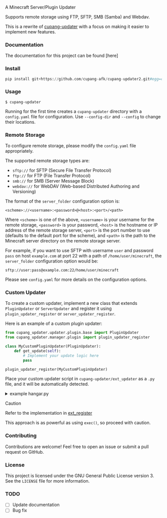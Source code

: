 A Minecraft Server/Plugin Updater

Supports remote storage using FTP, SFTP, SMB (Samba) and Webdav. 

This is a rewrite of [cupang-updater](https://github.com/cupang-afk/cupang-updater) with a focus on making it easier to implement new features.

### Documentation

The documentation for this project can be found [here]

### Install

```python
pip install git+https://github.com/cupang-afk/cupang-updater2.git#egg=cupang-updater
```

### Usage

```shell
$ cupang-updater
```

Running for the first time creates a `cupang-updater` directory with a `config.yaml` file for configuration. Use `--config-dir` and `--config` to change their locations.

### Remote Storage

To configure remote storage, please modify the `config.yaml` file appropriately.

The supported remote storage types are:

- `sftp://` for SFTP (Secure File Transfer Protocol)
- `ftp://` for FTP (File Transfer Protocol)
- `smb://` for SMB (Server Message Block)
- `webdav://` for WebDAV (Web-based Distributed Authoring and Versioning)

The format of the `server_folder` configuration option is:

`<scheme>://<username>:<password>@<host>:<port>/<path>`

Where `<scheme>` is one of the above, `<username>` is your username for the
remote storage, `<password>` is your password, `<host>` is the hostname or
IP address of the remote storage server, `<port>` is the port number to use
(defaults to the default port for the scheme), and `<path>` is the path to the
Minecraft server directory on the remote storage server.

For example, if you want to use SFTP with username `user` and password `pass`
on host `example.com` at port 22 with a path of `/home/user/minecraft`,
the `server_folder` configuration option would be:

`sftp://user:pass@example.com:22/home/user/minecraft`

Please see `config.yaml` for more details on the configuration options.

### Custom Updater

To create a custom updater, implement a new class that extends `PluginUpdater` or `ServerUpdater` and register it using `plugin_updater_register` or `server_updater_register`.

Here is an example of a custom plugin updater:

```python
from cupang_updater.updater.plugin.base import PluginUpdater
from cupang_updater.manager.plugin import plugin_updater_register

class MyCustomPluginUpdater(PluginUpdater):
    def get_update(self):
        # Implement your update logic here
        pass

plugin_updater_register(MyCustomPluginUpdater)
```

Place your custom updater script in `cupang-updater/ext_updater` as a `.py` file, and it will be automatically detected.

<details>
<summary>example hangar.py</summary>

```python
import json

import strictyaml as sy

from cupang_updater.updater.base import CommonData
from cupang_updater.updater.plugin.base import PluginUpdater, PluginUpdaterConfig, PluginUpdaterConfigSchema
from cupang_updater.manager.plugin import plugin_updater_register


class PlatformType(sy.Str):
    platform = ["paper", "waterfall", "velocity"]

    def validate_scalar(self, chunk):
        val: str = chunk.contents
        val = val.lower()
        if val not in self.platform:
            chunk.expecting_but_found(f"when expecting one of these: {self.platform}")
        return super().validate_scalar(chunk)


class Channel(sy.Str):
    channel = ["release", "snapshot", "alpha"]

    def validate_scalar(self, chunk):
        val: str = chunk.contents
        if val not in self.channel:
            chunk.expecting_but_found(f"when expecting one of these: {self.channel}")

        return super().validate_scalar(chunk)


class HangarUpdater(PluginUpdater):
    def __init__(self, plugin_data: CommonData, updater_config: PluginUpdaterConfig):
        self.api = "https://hangar.papermc.io/api/v1/projects"
        super().__init__(plugin_data, updater_config)

    @staticmethod
    def get_updater_name():
        return "Hangar"

    @staticmethod
    def get_config_path():
        return "hangar"

    @staticmethod
    def get_updater_version():
        return "1.0"

    @staticmethod
    def get_config_schema():
        return PluginUpdaterConfigSchema(
            plugin_schema=sy.Map(
                {
                    "id": sy.EmptyNone() | sy.Str(),
                    "platform": sy.EmptyNone() | PlatformType(),
                    "channel": Channel(),
                }
            ),
            plugin_default="""\
                # id: example https://hangar.papermc.io/[author]/[your project id here]
                # platform: one of these, paper, waterfall, velocity
                # channel: update channel # release, snapshot, alpha
                id:
                platform: paper
                channel: release
            """,
        )

    def _get_update_data(self, project_id: str, channel: str):
        headers = {"Accept": "text/plain"}
        res = self.make_requests(
            self.make_url(
                self.api, project_id, "latest", channel=channel.lower().capitalize()
            ),
            headers=headers,
        )
        if not self.check_content_type(res, "text/plain"):
            return

        latest_version = res.read().decode().strip()
        headers = {"Accept": "application/json"}
        res = self.make_requests(
            self.make_url(self.api, project_id, "versions", latest_version),
            headers=headers,
        )
        if not self.check_content_type(res, "application/json"):
            return

        return json.loads(res.read())

    def get_update(self) -> CommonData | None:
        project_id: str = self.updater_config.plugin_config["id"]
        if not project_id:
            return
        platform: str = self.updater_config.plugin_config["platform"]
        if not platform:
            return
        channel: str = self.updater_config.plugin_config["channel"]
        if not channel:
            return

        update_data = self._get_update_data(project_id, channel)
        if not update_data:
            return

        # Compare local and remote versions
        local_version = self.parse_version(self.plugin_data.version)
        remote_version = str(update_data["name"])
        if local_version >= self.parse_version(remote_version):
            return

        url = self.make_url(
            self.api,
            project_id,
            "versions",
            update_data["name"],
            platform.upper(),
            "download",
        )
        with self.make_requests(url, method="HEAD") as res:
            if not any(
                self.check_content_type(res, x)
                for x in [
                    "application/java-archive",
                    "application/octet-stream",
                    "application/zip",
                ]
            ):
                self.log.error(
                    f"When checking update for {self.plugin_data.name}, got {url} but its not a file"
                )
                return

        plugin_data = CommonData(
            name=self.plugin_data.name,
            version=remote_version,
        )
        plugin_data.set_url(url)
        return plugin_data

# Register the plugin updater
plugin_updater_register(HangarUpdater)
```

</details>

> [!CAUTION]
> Refer to the implementation in [ext_register](src/cupang_updater/manager/external.py)
>
> This approach is as powerful as using `exec()`, so proceed with caution.


### Contributing

Contributions are welcome! Feel free to open an issue or submit a pull request on GitHub. 

### License

This project is licensed under the GNU General Public License version 3. See the `LICENSE` file for more information.


### TODO

- [ ] Update documentation
- [ ] Bug fix